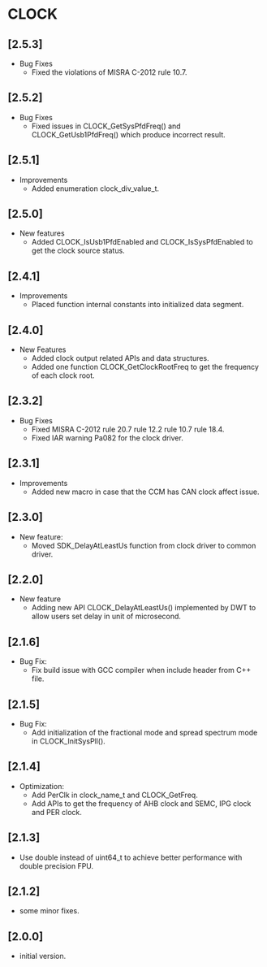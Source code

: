 # CLOCK

## [2.5.3]

- Bug Fixes
  - Fixed the violations of MISRA C-2012 rule 10.7.

## [2.5.2]

- Bug Fixes
  - Fixed issues in CLOCK_GetSysPfdFreq() and CLOCK_GetUsb1PfdFreq() which produce incorrect result.

## [2.5.1]

- Improvements
  - Added enumeration clock_div_value_t.

## [2.5.0]

- New features
  - Added CLOCK_IsUsb1PfdEnabled and CLOCK_IsSysPfdEnabled to get the clock source status.

## [2.4.1]

- Improvements
  - Placed function internal constants into initialized data segment.

## [2.4.0]

- New Features
  - Added clock output related APIs and data structures.
  - Added one function CLOCK_GetClockRootFreq to get the frequency of each clock root.

## [2.3.2]

- Bug Fixes
  - Fixed MISRA C-2012 rule 20.7 rule 12.2 rule 10.7 rule 18.4.
  - Fixed IAR warning Pa082 for the clock driver.

## [2.3.1]

- Improvements
  - Added new macro in case that the CCM has CAN clock affect issue.

## [2.3.0]

- New feature:
  - Moved SDK_DelayAtLeastUs function from clock driver to common driver.

## [2.2.0]

- New feature
  - Adding new API CLOCK_DelayAtLeastUs() implemented by DWT to allow users set delay in unit of microsecond.

## [2.1.6]

- Bug Fix:
  - Fix build issue with GCC compiler when include header from C++ file.

## [2.1.5]

- Bug Fix:
  - Add initialization of the fractional mode and spread spectrum mode in CLOCK_InitSysPll().

## [2.1.4]

- Optimization:
  - Add PerClk in clock_name_t and CLOCK_GetFreq.
  - Add APIs to get the frequency of AHB clock and SEMC, IPG clock and PER clock.

## [2.1.3]

- Use double instead of uint64_t to achieve better performance with double precision FPU.

## [2.1.2]

- some minor fixes.

## [2.0.0]

- initial version.
